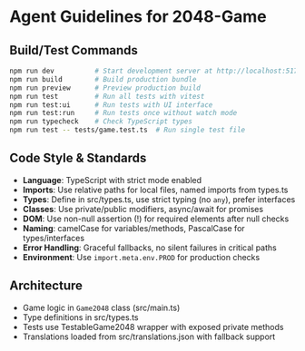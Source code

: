 # Agent Guidelines for 2048-Game

## Build/Test Commands
```bash
npm run dev          # Start development server at http://localhost:5173
npm run build        # Build production bundle 
npm run preview      # Preview production build
npm run test         # Run all tests with vitest
npm run test:ui      # Run tests with UI interface
npm run test:run     # Run tests once without watch mode
npm run typecheck    # Check TypeScript types
npm run test -- tests/game.test.ts  # Run single test file
```

## Code Style & Standards
- **Language**: TypeScript with strict mode enabled
- **Imports**: Use relative paths for local files, named imports from types.ts
- **Types**: Define in src/types.ts, use strict typing (no `any`), prefer interfaces
- **Classes**: Use private/public modifiers, async/await for promises
- **DOM**: Use non-null assertion (!) for required elements after null checks
- **Naming**: camelCase for variables/methods, PascalCase for types/interfaces
- **Error Handling**: Graceful fallbacks, no silent failures in critical paths
- **Environment**: Use `import.meta.env.PROD` for production checks

## Architecture
- Game logic in `Game2048` class (src/main.ts)
- Type definitions in src/types.ts  
- Tests use TestableGame2048 wrapper with exposed private methods
- Translations loaded from src/translations.json with fallback support
